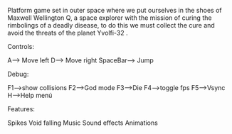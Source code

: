 Platform game set in outer space where we put ourselves in the shoes of Maxwell Wellington Q, a space explorer with the mission of curing the rimbolings of a deadly disease, to do this we must collect the cure and avoid the threats of the planet Yvolfi-32 .

Controls:

A--> Move left
D--> Move right
SpaceBar--> Jump

Debug:

F1-->show collisions
F2-->God mode
F3-->Die
F4-->toggle fps
F5-->Vsync
H-->Help menú


Features:

Spikes
Void falling
Music
Sound effects
Animations
